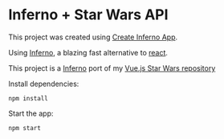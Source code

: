 

# Inferno + Star Wars API

This project was created using [Create Inferno App](https://github.com/infernojs/create-inferno-app).

Using [Inferno](https://github.com/infernojs/inferno), a blazing fast alternative to [react](https://facebook.github.io/react/).

This project is a [Inferno](https://github.com/infernojs/inferno) port of my [Vue.js Star Wars repository](https://github.com/markpritchett/vuejs-star-wars)

Install dependencies:

```
npm install 
```

Start the app:

```
npm start
```